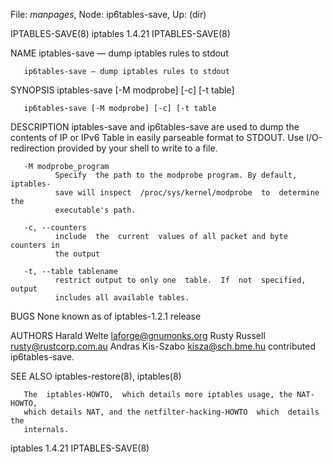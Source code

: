 File: *manpages*,  Node: ip6tables-save,  Up: (dir)

IPTABLES-SAVE(8)                iptables 1.4.21               IPTABLES-SAVE(8)



NAME
       iptables-save — dump iptables rules to stdout

       ip6tables-save — dump iptables rules to stdout

SYNOPSIS
       iptables-save [-M modprobe] [-c] [-t table]

       ip6tables-save [-M modprobe] [-c] [-t table

DESCRIPTION
       iptables-save and ip6tables-save are used to dump the contents of IP or
       IPv6 Table in easily parseable format to  STDOUT.  Use  I/O-redirection
       provided by your shell to write to a file.

       -M modprobe_program
              Specify  the path to the modprobe program. By default, iptables-
              save will inspect  /proc/sys/kernel/modprobe  to  determine  the
              executable's path.

       -c, --counters
              include  the  current  values of all packet and byte counters in
              the output

       -t, --table tablename
              restrict output to only one  table.  If  not  specified,  output
              includes all available tables.

BUGS
       None known as of iptables-1.2.1 release

AUTHORS
       Harald Welte <laforge@gnumonks.org>
       Rusty Russell <rusty@rustcorp.com.au>
       Andras Kis-Szabo <kisza@sch.bme.hu> contributed ip6tables-save.

SEE ALSO
       iptables-restore(8), iptables(8)

       The  iptables-HOWTO,  which details more iptables usage, the NAT-HOWTO,
       which details NAT, and the netfilter-hacking-HOWTO  which  details  the
       internals.



iptables 1.4.21                                               IPTABLES-SAVE(8)
